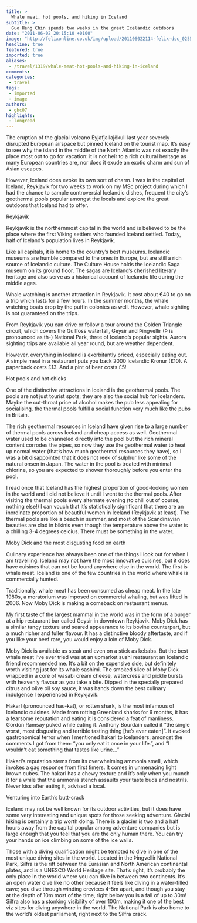 ```yaml
---
title: >
  Whale meat, hot pools, and hiking in Iceland
subtitle: >
  Guo Heng Chin spends two weeks in the great Icelandic outdoors
date: "2011-06-02 20:15:10 +0100"
image: "http://felixonline.co.uk/img/upload/201106022114-felix-dsc_0255.jpg"
headline: true
featured: true
imported: true
aliases:
 - /travel/1319/whale-meat-hot-pools-and-hiking-in-iceland
comments:
categories:
 - travel
tags:
 - imported
 - image
authors:
 - ghc07
highlights:
 - longread
---
```


The eruption of the glacial volcano Eyjafjallajökull last year severely disrupted European airspace but pinned Iceland on the tourist map. It’s easy to see why the island in the middle of the North Atlantic was not exactly the place most opt to go for vacation: it is not heir to a rich cultural heritage as many European countries are, nor does it exude an exotic charm and sun of Asian escapes.

However, Iceland does evoke its own sort of charm. I was in the capital of Iceland, Reykjavik for two weeks to work on my MSc project during which I had the chance to sample controversial Icelandic dishes, frequent the city’s geothermal pools popular amongst the locals and explore the great outdoors that Iceland had to offer.

Reykjavik

Reykjavik is the northernmost capital in the world and is believed to be the place where the first Viking settlers who founded Iceland settled. Today, half of Iceland’s population lives in Reykjavik.

Like all capitals, it is home to the country’s best museums. Icelandic museums are humble compared to the ones in Europe, but are still a rich source of Icelandic culture. The Culture House holds the Icelandic Saga museum on its ground floor. The sagas are Iceland’s cherished literary heritage and also serve as a historical account of Icelandic life during the middle ages.

Whale watching is another attraction in Reykjavik. It cost about €40 to go on a trip which lasts for a few hours. In the summer months, the whale watching boats drop by the puffin colonies as well. However, whale sighting is not guaranteed on the trips.

From Reykjavik you can drive or follow a tour around the Golden Triangle circuit, which covers the Gullfoss waterfall, Geysir and Þingvellir (Þ is pronounced as th-) National Park, three of Iceland’s popular sights. Aurora sighting trips are available all year round, but are weather dependent.

However, everything in Iceland is exorbitantly priced, especially eating out. A simple meal in a restaurant puts you back 2000 Icelandic Kronur (£10). A paperback costs £13. And a pint of beer costs £5!

Hot pools and hot chicks

One of the distinctive attractions in Iceland is the geothermal pools. The pools are not just tourist spots; they are also the social hub for Icelanders. Maybe the cut-throat price of alcohol makes the pub less appealing for socialising. the thermal pools fulfill a social function very much like the pubs in Britain.

The rich geothermal resources in Iceland have given rise to a large number of thermal pools across Iceland and cheap access as well. Geothermal water used to be channeled directly into the pool but the rich mineral content corrodes the pipes, so now they use the geothermal water to heat up normal water (that’s how much geothermal resources they have), so I was a bit disappointed that it does not reek of sulphur like some of the natural onsen in Japan. The water in the pool is treated with minimal chlorine, so you are expected to shower thoroughly before you enter the pool.

I read once that Iceland has the highest proportion of good-looking women in the world and I did not believe it until I went to the thermal pools. After visiting the thermal pools every alternate evening (to chill out of course, nothing else!) I can vouch that it’s statistically significant that there are an inordinate proportion of beautiful women in Iceland (Reykjavik at least). The thermal pools are like a beach in summer, and most of the Scandinavian beauties are clad in bikinis even though the temperature above the water is a chilling 3-4 degrees celcius. There must be something in the water.

Moby Dick and the most disgusting food on earth

Culinary experience has always been one of the things I look out for when I am travelling. Iceland may not have the most innovative cuisines, but it does have cuisines that can not be found anywhere else in the world. The first is whale meat. Iceland is one of the few countries in the world where whale is commercially hunted.

Traditionally, whale meat has been consumed as cheap meat. In the late 1980s, a moratorium was imposed on commercial whaling, but was lifted in 2006. Now Moby Dick is making a comeback on restaurant menus.

My first taste of the largest mammal in the world was in the form of a burger at a hip restaurant bar called Geysir in downtown Reykjavik. Moby Dick has a similar tangy texture and seared appearance to its bovine counterpart, but a much richer and fuller flavour. It has a distinctive bloody aftertaste, and if you like your beef rare, you would enjoy a loin of Moby Dick.

Moby Dick is available as steak and even on a stick as kebabs. But the best whale meat I’ve ever tried was at an upmarket sushi restaurant an Icelandic friend recommended me. It’s a bit on the expensive side, but definitely worth visiting just for its whale sashimi. The smoked slice of Moby Dick wrapped in a core of wasabi cream cheese, watercress and pickle bursts with heavenly flavour as you take a bite. Dipped in the specially prepared citrus and olive oil soy sauce, it was hands down the best culinary indulgence I experienced in Reykjavik.

Hakarl (pronounced hau-kat), or rotten shark, is the most infamous of Icelandic cuisines. Made from rotting Greenland sharks for 6 months, it has a fearsome reputation and eating it is considered a feat of manliness. Gordon Ramsay puked while eating it. Anthony Bourdain called it “the single worst, most disgusting and terrible tasting thing [he’s ever eaten]”. It evoked gastronomical terror when I mentioned hakarl to Icelanders; amongst the comments I got from them: “you only eat it once in your life.”, and “I wouldn’t eat something that tastes like urine…”

Hakarl’s reputation stems from its overwhelming ammonia smell, which invokes a gag response from first timers. It comes in unmenacing light brown cubes. The hakarl has a chewy texture and it’s only when you munch it for a while that the ammonia stench assaults your taste buds and nostrils. Never kiss after eating it, advised a local.

Venturing into Earth’s butt-crack

Iceland may not be well known for its outdoor activities, but it does have some very interesting and unique spots for those seeking adventure. Glacial hiking is certainly a trip worth doing. There is a glacier is two and a half hours away from the capital popular among adventure companies but is large enough that you feel that you are the only human there. You can try your hands on ice climbing on some of the ice walls.

Those with a diving qualification might be tempted to dive in one of the most unique diving sites in the world. Located in the Þingvellir National Park, Silfra is the rift between the Eurasian and North American continental plates, and is a UNESCO World Heritage site. That’s right, it’s probably the only place in the world where you can dive in between two continents. It’s an open water dive like no other because it feels like diving in a water-filled cave; you dive through winding crevices 4-5m apart, and though you stay at the depth of 10m most of the time, right below you is a fall of up to 30m! Silfra also has a stonking visibility of over 100m, making it one of the best viz sites for diving anywhere in the world. The National Park is also home to the world’s oldest parliament, right next to the Silfra crack.
